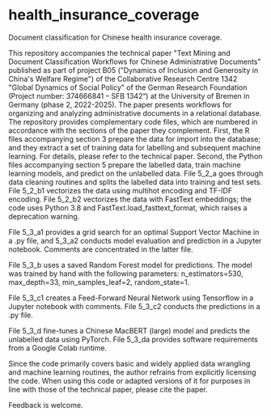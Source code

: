# health_insurance_coverage
Document classification for Chinese health insurance coverage.

This repository accompanies the technical paper "Text Mining and Document Classification Workflows for Chinese Administrative Documents" published as part of project B05 ("Dynamics of Inclusion and Generosity in China's Welfare Regime") of the Collaborative Research Centre 1342 "Global Dynamics of Social Policy" of the German Research Foundation (Project number:  374666841 – SFB 1342“) at the University of Bremen in Germany (phase 2, 2022-2025).
The paper presents workflows for organizing and analyzing administrative documents in a relational database. The repository provides complementary code files, which are numbered in accordance with the sections of the paper they complement.
First, the R files accompanying section 3 prepare the data for import into the database; and they extract a set of training data for labelling and subsequent machine learning. For details, please refer to the technical paper.
Second, the Python files accompanying section 5 prepare the labelled data, train machine learning models, and predict on the unlabelled data.
File 5_2_a goes through data cleaning routines and splits the labelled data into training and test sets.
File 5_2_b1 vectorizes the data using multihot encoding and TF-IDF encoding.
File 5_2_b2 vectorizes the data with FastText embeddings; the code uses Python 3.8 and FastText.load_fasttext_format, which raises a deprecation warning.

File 5_3_a1 provides a grid search for an optimal Support Vector Machine in a .py file, and 5_3_a2 conducts model evaluation and prediction in a Jupyter notebook. Comments are concentrated in the latter file.

File 5_3_b uses a saved Random Forest model for predictions. The model was trained by hand with the following parameters: n_estimators=530, max_depth=33, min_samples_leaf=2, random_state=1.

File 5_3_c1 creates a Feed-Forward Neural Network using Tensorflow in a Jupyter notebook with comments. File 5_3_c2 conducts the predictions in a .py file.

File 5_3_d fine-tunes a Chinese MacBERT (large) model and predicts the unlabelled data using PyTorch. File 5_3_da provides software requirements from a Google Colab runtime.

Since the code primarily covers basic and widely applied data wrangling and machine learning routines, the author refrains from explicitly licensing the code.
When using this code or adapted versions of it for purposes in line with those of the technical paper, please cite the paper.

Feedback is welcome.

